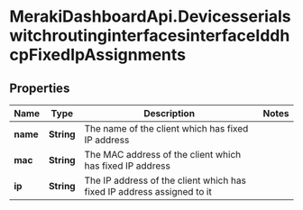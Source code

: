 # MerakiDashboardApi.DevicesserialswitchroutinginterfacesinterfaceIddhcpFixedIpAssignments

## Properties
Name | Type | Description | Notes
------------ | ------------- | ------------- | -------------
**name** | **String** | The name of the client which has fixed IP address | 
**mac** | **String** | The MAC address of the client which has fixed IP address | 
**ip** | **String** | The IP address of the client which has fixed IP address assigned to it | 



